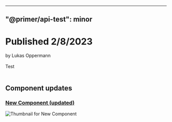 
---
"@primer/api-test": minor
---
# Published 2/8/2023
by Lukas Oppermann<br /><br />
Test<br /><br />
## Component updates
### [New Component (updated)](https://www.figma.com/file/HD7FUvOEHLtWvWuhu1AUaJ?node-id=226:36)
  
  ![Thumbnail for New Component](https://s3-alpha.figma.com/checkpoints/ZYw/uAR/jeO0sXxqPJkkaLse/component_thumbnail_0.png?X-Amz-Algorithm=AWS4-HMAC-SHA256&X-Amz-Credential=AKIAQ4GOSFWC3T6QNBUC%2F20230205%2Fus-west-2%2Fs3%2Faws4_request&X-Amz-Date=20230205T120000Z&X-Amz-Expires=604800&X-Amz-SignedHeaders=host&X-Amz-Signature=addc5828cc9f0877548aa7899431ee07da9e23d976a50dfb99c77aa38bcb2d62)
